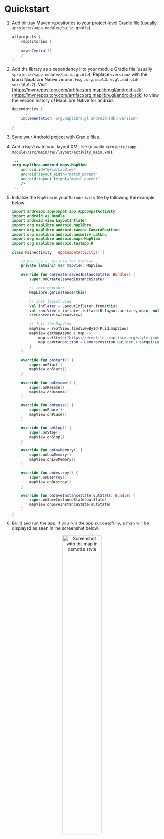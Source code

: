 # Quickstart

1. Add bintray Maven repositories to your project-level Gradle file (usually `<project>/<app-module>/build.gradle`).

    ```gradle
    allprojects {
        repositories {
        ...
        mavenCentral()
        }
    }
    ```

2. Add the library as a dependency into your module Gradle file (usually `<project>/<app-module>/build.gradle`). Replace `<version>` with the latest MapLibre Native version (e.g.: `org.maplibre.gl:android-sdk:10.0.2`). Visit [https://mvnrepository.com/artifact/org.maplibre.gl/android-sdk](https://mvnrepository.com/artifact/org.maplibre.gl/android-sdk) to view the version history of MapLibre Native for android. 

    ```gradle
    dependencies {
        ...
        implementation 'org.maplibre.gl:android-sdk:<version>'
        ...
    }
    ```

3. Sync your Android project with Gradle files.

4. Add a `MapView` to your layout XML file (usually `<project>/<app-module>/src/main/res/layout/activity_main.xml`).

    ```xml
    ...
    <org.maplibre.android.maps.MapView
        android:id="@+id/mapView"
        android:layout_width="match_parent"
        android:layout_height="match_parent"
        />
    ...
    ```

5. Initialize the `MapView` in your `MainActivity` file by following the example below:

    ```kotlin
    import androidx.appcompat.app.AppCompatActivity
    import android.os.Bundle
    import android.view.LayoutInflater
    import org.maplibre.android.Maplibre
    import org.maplibre.android.camera.CameraPosition
    import org.maplibre.android.geometry.LatLng
    import org.maplibre.android.maps.MapView
    import org.maplibre.android.testapp.R

    class MainActivity : AppCompatActivity() {

        // Declare a variable for MapView
        private lateinit var mapView: MapView

        override fun onCreate(savedInstanceState: Bundle?) {
            super.onCreate(savedInstanceState)

            // Init MapLibre
            MapLibre.getInstance(this)

            // Init layout view
            val inflater = LayoutInflater.from(this)
            val rootView = inflater.inflate(R.layout.activity_main, null)
            setContentView(rootView)

            // Init the MapView
            mapView = rootView.findViewById(R.id.mapView)
            mapView.getMapAsync { map ->
                map.setStyle("https://demotiles.maplibre.org/style.json")
                map.cameraPosition = CameraPosition.Builder().target(LatLng(0.0,0.0)).zoom(1.0).build()
            }
        }

        override fun onStart() {
            super.onStart()
            mapView.onStart()
        }

        override fun onResume() {
            super.onResume()
            mapView.onResume()
        }

        override fun onPause() {
            super.onPause()
            mapView.onPause()
        }

        override fun onStop() {
            super.onStop()
            mapView.onStop()
        }

        override fun onLowMemory() {
            super.onLowMemory()
            mapView.onLowMemory()
        }

        override fun onDestroy() {
            super.onDestroy()
            mapView.onDestroy()
        }

        override fun onSaveInstanceState(outState: Bundle) {
            super.onSaveInstanceState(outState)
            mapView.onSaveInstanceState(outState)
        }
    }
    ```

6. Build and run the app. If you run the app successfully, a map will be displayed as seen in the screenshot below.
<div style="text-align: center;">
<img src="https://user-images.githubusercontent.com/32692818/228113379-475e86f5-e3fa-4a36-8b4b-1fcba0f1eb3b.png" alt="Screenshot with the map in demotile style" width="50%" height="50%">
</div>
